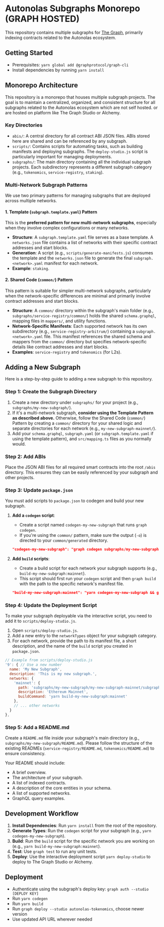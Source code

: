 # Autonolas Subgraphs Monorepo (GRAPH HOSTED)

This repository contains multiple subgraphs for [The Graph](https://thegraph.com), primarily indexing contracts related to the Autonolas ecosystem.

## Getting Started

- Prerequisites: `yarn global add @graphprotocol/graph-cli`
- Install dependencies by running `yarn install`

## Monorepo Architecture

This repository is a monorepo that houses multiple subgraph projects. The goal is to maintain a centralized, organized, and consistent structure for all subgraphs related to the Autonolas ecosystem which are not self hosted. or are hosted on platform like The Graph Studio or Alchemy.

### Key Directories

-   `abis/`: A central directory for all contract ABI JSON files. ABIs stored here are shared and can be referenced by any subgraph.
-   `scripts/`: Contains scripts for automating tasks, such as building manifests and deploying subgraphs. The `deploy-studio.js` script is particularly important for managing deployments.
-   `subgraphs/`: The main directory containing all the individual subgraph projects. Each subdirectory represents a different subgraph category (e.g., `tokenomics`, `service-registry`, `staking`).

### Multi-Network Subgraph Patterns

We use two primary patterns for managing subgraphs that are deployed across multiple networks.

#### 1. Template (`subgraph.template.yaml`) Pattern

This is the **preferred pattern for new multi-network subgraphs**, especially when they involve complex configurations or many networks.

-   **Structure**: A `subgraph.template.yaml` file serves as a base template. A `networks.json` file contains a list of networks with their specific contract addresses and start blocks.
-   **Generation**: A script (e.g., `scripts/generate-manifests.js`) consumes the template and the `networks.json` file to generate the final `subgraph.<network>.yaml` manifest for each network.
-   **Example**: `staking`.

#### 2. Shared Code (`common/`) Pattern

This pattern is suitable for simpler multi-network subgraphs, particularly when the network-specific differences are minimal and primarily involve contract addresses and start blocks.

-   **Structure**: A `common/` directory within the subgraph's main folder (e.g., `subgraphs/service-registry/common/`) holds the shared `schema.graphql`, mapping files in `mappers/`, and utility functions.
-   **Network-Specific Manifests**: Each supported network has its own subdirectory (e.g., `service-registry-arbitrum/`) containing a `subgraph.<network>.yaml` file. This manifest references the shared schema and mappers from the `common/` directory but specifies network-specific details like contract addresses and start blocks.
-   **Examples**: `service-registry` and `tokenomics` (for L2s).

## Adding a New Subgraph

Here is a step-by-step guide to adding a new subgraph to this repository.

### Step 1: Create the Subgraph Directory

1.  Create a new directory under `subgraphs/` for your project (e.g., `subgraphs/my-new-subgraph/`).
2.  If it's a multi-network subgraph, **consider using the Template Pattern as described above.** Otherwise, follow the Shared Code (`common/`) Pattern by creating a `common/` directory for your shared logic and separate directories for each network (e.g., `my-new-subgraph-mainnet/`).
3.  Add your `schema.graphql`, `subgraph.yaml` (or `subgraph.template.yaml` if using the template pattern), and `src/mapping.ts` files as you normally would.

### Step 2: Add ABIs

Place the JSON ABI files for all required smart contracts into the root `/abis` directory. This ensures they can be easily referenced by your subgraph and other projects.

### Step 3: Update `package.json`

You must add scripts to `package.json` to codegen and build your new subgraph.

1.  **Add a `codegen` script**:
    -   Create a script named `codegen-my-new-subgraph` that runs `graph codegen`.
    -   If you're using the `common/` pattern, make sure the output (`-o`) is directed to your `common/generated` directory.
    ```json
    "codegen-my-new-subgraph": "graph codegen subgraphs/my-new-subgraph/my-new-subgraph-mainnet/subgraph.yaml -o subgraphs/my-new-subgraph/common/generated",
    ```

2.  **Add `build` scripts**:
    -   Create a build script for each network your subgraph supports (e.g., `build-my-new-subgraph:mainnet`).
    -   This script should first run your `codegen` script and then `graph build` with the path to the specific network's manifest file.
    ```json
    "build-my-new-subgraph:mainnet": "yarn codegen-my-new-subgraph && graph build subgraphs/my-new-subgraph/my-new-subgraph-mainnet/subgraph.yaml",
    ```

### Step 4: Update the Deployment Script

To make your subgraph deployable via the interactive script, you need to add it to `scripts/deploy-studio.js`.

1.  Open `scripts/deploy-studio.js`.
2.  Add a new entry to the `networkTypes` object for your subgraph category.
3.  For each network, provide the path to its manifest file, a short description, and the name of the `build` script you created in `package.json`.

```javascript
// Example from scripts/deploy-studio.js
'9': { // Use a new number
  name: 'My New Subgraph',
  description: 'This is my new subgraph.',
  networks: {
    'mainnet': {
      path: 'subgraphs/my-new-subgraph/my-new-subgraph-mainnet/subgraph.yaml',
      description: 'Ethereum Mainnet',
      buildCommand: 'yarn build-my-new-subgraph:mainnet'
    },
    // ... other networks
  }
},
```

### Step 5: Add a README.md

Create a `README.md` file inside your subgraph's main directory (e.g., `subgraphs/my-new-subgraph/README.md`). Please follow the structure of the existing READMEs (`service-registry/README.md`, `tokenomics/README.md`) to ensure consistency.

Your README should include:
-   A brief overview.
-   The architecture of your subgraph.
-   A list of indexed contracts.
-   A description of the core entities in your schema.
-   A list of supported networks.
-   GraphQL query examples.

## Development Workflow

1.  **Install Dependencies**: Run `yarn install` from the root of the repository.
2.  **Generate Types**: Run the `codegen` script for your subgraph (e.g., `yarn codegen-my-new-subgraph`).
3.  **Build**: Run the `build` script for the specific network you are working on (e.g., `yarn build-my-new-subgraph:mainnet`).
4.  **Test**: Use `graph test` to run any unit tests.
5.  **Deploy**: Use the interactive deployment script `yarn deploy-studio` to deploy to The Graph Studio or Alchemy.

## Deployment

- Authenticate using the subgraph's deploy key: `graph auth --studio [DEPLOY KEY]`
- Run `yarn codegen`
- Run `yarn build`
- Run `graph deploy --studio autonolas-tokenomics`, choose newer version
- Use updated API URL wherever needed